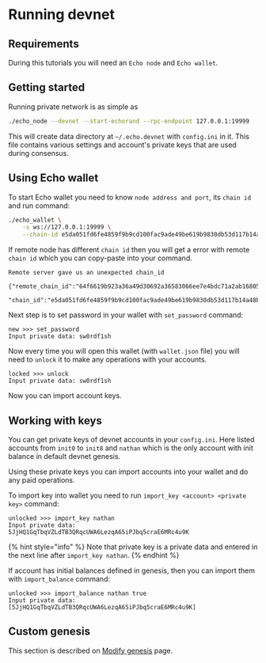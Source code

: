 # Running devnet
## Requirements
During this tutorials you will need an `Echo node` and `Echo wallet`.

## Getting started
Running private network is as simple as

```bash
./echo_node --devnet --start-echorand --rpc-endpoint 127.0.0.1:19999
```

This will create data directory at `~/.echo.devnet` with `config.ini` in it. This file contains various settings and account's private keys that are used during consensus.

## Using Echo wallet
To start Echo wallet you need to know `node address and port`, its `chain id` and run command:
```bash
./echo_wallet \
    -s ws://127.0.0.1:19999 \
    --chain-id e5da051fd6fe4859f9b9cd100fac9ade49be619b9830db53d117b14a48b3931b
```

If remote node has different `chain id` then you will get a error with remote `chain id` which you can copy-paste into your command.
```
Remote server gave us an unexpected chain_id
    {"remote_chain_id":"64f6619b923a36a49d30692a36583066ee7e4bdc71a2ab16805e085eb76bfe0e",
     "chain_id":"e5da051fd6fe4859f9b9cd100fac9ade49be619b9830db53d117b14a48b3931b"}
```

Next step is to set password in your wallet with `set_password` command:
```
new >>> set_password
Input private data: sw0rdf1sh
```

Now every time you will open this wallet (with `wallet.json` file) you will need to `unlock` it to make any operations with your accounts. 
```
locked >>> unlock
Input private data: sw0rdf1sh
```

Now you can import account keys.

## Working with keys
You can get private keys of devnet accounts in your `config.ini`. Here listed accounts from `init0` to `init8` and `nathan` which is the only account with init balance in default devnet genesis.

Using these private keys you can import accounts into your wallet and do any paid operations.

To import key into wallet you need to run `import_key <account> <private key>` command:
```
unlocked >>> import_key nathan
Input private data: 5JjHQ1GqTbqVZLdTB3QRqcUWA6LezqA65iPJbq5craE6MRc4u9K
```

{% hint style="info" %}
Note that private key is a private data and entered in the next line after `import_key nathan`.
{% endhint %}

If account has initial balances defined in genesis, then you can import them with `import_balance` command:
```
unlocked >>> import_balance nathan true
Input private data: [5JjHQ1GqTbqVZLdTB3QRqcUWA6LezqA65iPJbq5craE6MRc4u9K]
```

## Custom genesis
This section is described on [Modify genesis](modify-genesis.md) page.
